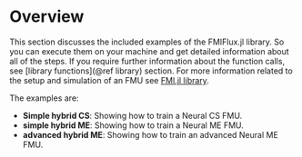 # Overview

This section discusses the included examples of the FMIFlux.jl library. So you can execute them on your machine and get detailed information about all of the steps. If you require further information about the function calls, see [library functions](@ref library) section. For more information related to the setup and simulation of an FMU see [FMI.jl library](https://thummeto.github.io/FMI.jl/dev/).

The examples are:

- __Simple hybrid CS__: Showing how to train a Neural CS FMU.
- __simple hybrid ME__: Showing how to train a Neural ME FMU.
- __advanced hybrid ME__: Showing how to train an advanced Neural ME FMU.


